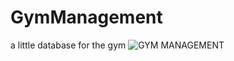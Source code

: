 # GymManagement
a little database for the gym
![GYM MANAGEMENT](https://user-images.githubusercontent.com/88725196/233810813-07e7f2c0-d5a5-4776-ad3a-113f1bb515b6.png)
